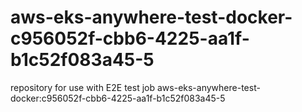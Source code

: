 # aws-eks-anywhere-test-docker-c956052f-cbb6-4225-aa1f-b1c52f083a45-5
repository for use with E2E test job aws-eks-anywhere-test-docker:c956052f-cbb6-4225-aa1f-b1c52f083a45-5
